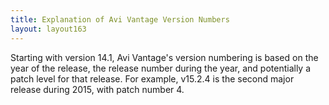 ```yaml
---
title: Explanation of Avi Vantage Version Numbers
layout: layout163
---
```

Starting with version 14.1, Avi Vantage's version numbering is based on the year of the release, the release number during the year, and potentially a patch level for that release. For example, v15.2.4 is the second major release during 2015, with patch number 4.
